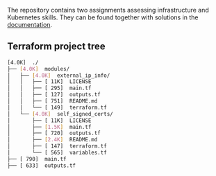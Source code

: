 The repository contains two assignments assessing infrastructure and Kubernetes skills. They can be found together with solutions in the [documentation](https://ujstor.github.io/infra-assignment/).
## Terraform project tree

```bash
[4.0K]  ./
├── [4.0K]  modules/
│   ├── [4.0K]  external_ip_info/
│   │   ├── [ 11K]  LICENSE
│   │   ├── [ 295]  main.tf
│   │   ├── [ 127]  outputs.tf
│   │   ├── [ 751]  README.md
│   │   └── [ 149]  terraform.tf
│   └── [4.0K]  self_signed_certs/
│       ├── [ 11K]  LICENSE
│       ├── [1.5K]  main.tf
│       ├── [ 720]  outputs.tf
│       ├── [2.4K]  README.md
│       ├── [ 147]  terraform.tf
│       └── [ 565]  variables.tf
├── [ 790]  main.tf
├── [ 633]  outputs.tf

```

